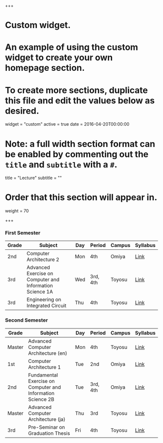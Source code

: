 +++
# Custom widget.
# An example of using the custom widget to create your own homepage section.
# To create more sections, duplicate this file and edit the values below as desired.
widget = "custom"
active = true
date = 2016-04-20T00:00:00

# Note: a full width section format can be enabled by commenting out the `title` and `subtitle` with a `#`.
title = "Lecture"
subtitle = ""

# Order that this section will appear in.
weight = 70

+++

### First Semester
| Grade | Subject | Day | Period | Campus | Syllabus |
| --- | --- | --- | --- | --- | --- |
| 2nd | Computer Architecture 2 | Mon | 4th | Omiya | [Link](http://syllabus.sic.shibaura-it.ac.jp/syllabus/2018/ko1/105244.html?y=2018&g=L01) |
| 3rd | Advanced Exercise on Computer and Information Science 1A | Wed | 3rd, 4th | Toyosu | [Link](http://syllabus.sic.shibaura-it.ac.jp/syllabus/2018/ko1/105270.html?y=2018&g=L01) |
| 3rd | Engineering on Integrated Circuit | Thu | 4th | Toyosu | [Link](http://syllabus.sic.shibaura-it.ac.jp/syllabus/2018/ko1/105269.html?y=2018&g=L01) |


### Second Semester
| Grade | Subject | Day | Period | Campus | Syllabus |
| --- | --- | --- | --- | --- | --- |
| Master | Advanced Computer Architecture (en) | Mon | 4th | Toyosu | [Link](http://syllabus.sic.shibaura-it.ac.jp/syllabus/2018/din/105759.html?y=2018&g=101) |
| 1st | Computer Architecture 1 | Tue | 2nd | Omiya | [Link](http://syllabus.sic.shibaura-it.ac.jp/syllabus/2018/ko1/105243.html?y=2018&g=L01) |
| 2nd | Fundamental Exercise on Computer and Information Science 2B | Tue | 3rd, 4th | Omiya | [Link](http://syllabus.sic.shibaura-it.ac.jp/syllabus/2018/ko1/105255.html?y=2018&g=L01) |
| Master | Advanced Computer Architecture (ja) | Thu | 3rd | Toyosu | [Link](http://syllabus.sic.shibaura-it.ac.jp/syllabus/2018/din/105542.html?y=2018&g=101) |
| 3rd | Pre-Seminar on Graduation Thesis | Fri | 4th | Toyosu | [Link](http://syllabus.sic.shibaura-it.ac.jp/syllabus/2018/ko1/105280.html?y=2018&g=L01) |